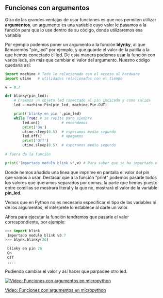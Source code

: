 ## Funciones con argumentos

Otra de las grandes ventajas de usar funciones es que nos permiten utilizar **argumentos**, un argumento es una variable cuyo valor le pasamos a la función para que lo use dentro de su código, donde utilizaremos esa variable

Por ejemplo podemos poner un argumento a la función __blynky__, al que llamaremos "pin_led" por ejemplo, y  que guarde el valor de la patilla a la que hemos conectado el led. De esta manera podemos usar la función con varios leds, sin más que cambiar el valor del argumento. Nuestro código quedaría así:

```python
import machine # Todo lo relacionado con el acceso al hardware
import utime   # utilidades relacionadas con el tiempo

v = 0.7

def blinky(pin_led):
    # Creamos un objeto led conectado al pin indicado y como salida
    led = machine.Pin(pin_led, machine.Pin.OUT)

    print('blinky en pin ',pin_led) 
    while True: # se repite para siempre
        led.on()          # encendemos
        print('On')
        utime.sleep(0.5)  # esperamos medio segundo
        led.off()         # apagamos  
        print('Off')
        utime.sleep(0.5)  # esperamos medio segundo
    
# fuera de la función

print('Importado modulo blink v',v) # Para saber que se ha importado el módulo
```

Donde hemos añadido una línea que imprime en pantalla el valor del pin que vamos a usar. Destacar que a la función "print" podemos pasarle todos los valores que queramos separados por comas, la parte que hemos puesto entre comillas se mostrará literal y la que no, mostrará el valor de la variable __pin_led__.

Vemos que en Python no es necesario especificar el tipo de las variables ni de los argumentos, el intérprete lo establece al darle un valor.

Ahora para ejecutar la función tendremos que pasarle el valor correspondiente, por ejemplo:

```python
>>> import blink
 Importado modulo blink v0.7
>>> blynk.blinky(26) 

 blinky en pin 26
 On
 Off
 ....
```

Pudiendo cambiar el valor y así hacer que parpadee otro led.

[![Vídeo: Funciones con argumentos en micropython](https://img.youtube.com/vi/s4ml7qAMrX0/0.jpg)](https://drive.google.com/file/d/1VgNcI_YzDp4cpbvyjKADmjs-HMZtK6WX/view?usp=sharing)

[Vídeo: Funciones con argumentos en micropython](https://drive.google.com/file/d/1VgNcI_YzDp4cpbvyjKADmjs-HMZtK6WX/view?usp=sharing)


 